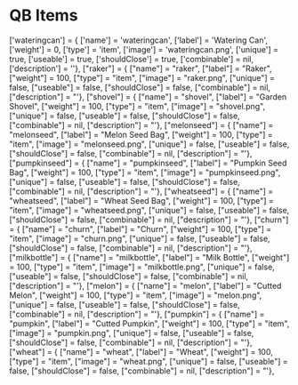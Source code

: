 # QB Items 
['wateringcan'] = { ['name'] = 'wateringcan', ['label'] = 'Watering Can', ['weight'] = 0, ['type'] = 'item', ['image'] = 'wateringcan.png', ['unique'] = true, ['useable'] = true, ['shouldClose'] = true, ['combinable'] = nil, ['description'] = ''},
["raker"] = { ["name"] = "raker", ["label"] = "Raker", ["weight"] = 100, ["type"] = "item", ["image"] = "raker.png", ["unique"] = false, ["useable"] = false, ["shouldClose"] = false, ["combinable"] = nil, ["description"] = "'},
["shovel"] = { ["name"] = "shovel", ["label"] = "Garden Shovel", ["weight"] = 100, ["type"] = "item", ["image"] = "shovel.png", ["unique"] = false, ["useable"] = false, ["shouldClose"] = false, ["combinable"] = nil, ["description"] = "'},
["melonseed"] = { ["name"] = "melonseed", ["label"] = "Melon Seed Bag", ["weight"] = 100, ["type"] = "item", ["image"] = "melonseed.png", ["unique"] = false, ["useable"] = false, ["shouldClose"] = false, ["combinable"] = nil, ["description"] = "'},
["pumpkinseed"] = { ["name"] = "pumpkinseed", ["label"] = "Pumpkin Seed Bag", ["weight"] = 100, ["type"] = "item", ["image"] = "pumpkinseed.png", ["unique"] = false, ["useable"] = false, ["shouldClose"] = false, ["combinable"] = nil, ["description"] = "'},
["wheatseed"] = { ["name"] = "wheatseed", ["label"] = "Wheat Seed Bag", ["weight"] = 100, ["type"] = "item", ["image"] = "wheatseed.png", ["unique"] = false, ["useable"] = false, ["shouldClose"] = false, ["combinable"] = nil, ["description"] = "'},
["churn"] = { ["name"] = "churn", ["label"] = "Churn", ["weight"] = 100, ["type"] = "item", ["image"] = "churn.png", ["unique"] = false, ["useable"] = false, ["shouldClose"] = false, ["combinable"] = nil, ["description"] = "'},
["milkbottle"] = { ["name"] = "milkbottle", ["label"] = "Milk Bottle", ["weight"] = 100, ["type"] = "item", ["image"] = "milkbottle.png", ["unique"] = false, ["useable"] = false, ["shouldClose"] = false, ["combinable"] = nil, ["description"] = "'},
["melon"] = { ["name"] = "melon", ["label"] = "Cutted Melon", ["weight"] = 100, ["type"] = "item", ["image"] = "melon.png", ["unique"] = false, ["useable"] = false, ["shouldClose"] = false, ["combinable"] = nil, ["description"] = "'},
["pumpkin"] = { ["name"] = "pumpkin", ["label"] = "Cutted Pumpkin", ["weight"] = 100, ["type"] = "item", ["image"] = "pumpkin.png", ["unique"] = false, ["useable"] = false, ["shouldClose"] = false, ["combinable"] = nil, ["description"] = "'},
["wheat"] = { ["name"] = "wheat", ["label"] = "Wheat", ["weight"] = 100, ["type"] = "item", ["image"] = "wheat.png", ["unique"] = false, ["useable"] = false, ["shouldClose"] = false, ["combinable"] = nil, ["description"] = "'},